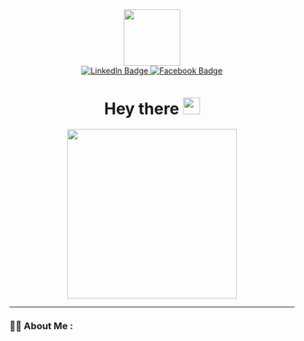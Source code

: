 <div id="header" align="center">
  <img src="https://media.giphy.com/media/QTfX9Ejfra3ZmNxh6B/giphy.gif" width="100"/>
</div>
<div id="badges" align="center">
  <a href="https://www.linkedin.com/in/sargis-torosyan-08ab11206/" target="_blank">
    <img src="https://img.shields.io/badge/LinkedIn-blue?logo=linkedin&logoColor=white&style=for-the-badge" alt="LinkedIn Badge"/>
  </a>
  <a href="https://www.facebook.com/sargis.torosyan.9" target="_blank">
    <img src="https://img.shields.io/badge/Facebook-blue?logo=facebook&logoColor=white&style=for-the-badge" alt="Facebook Badge"/>
  </a>

  <div>
    <img src="https://komarev.com/ghpvc/?username=saqo-developer82&style=flat-square&color=blue" alt=""/>
    <h1>Hey there    <img src="https://media.giphy.com/media/hvRJCLFzcasrR4ia7z/giphy.gif" width="30" /></h1>
  </div>
</div>

<div align="center">
  <img src="https://media.giphy.com/media/v1.Y2lkPTc5MGI3NjExYm9ienJ5OGRqeXc3dm5iMWFnZm9kaGJoNzVscTh6bXRxdjJjcWgzcyZlcD12MV9pbnRlcm5hbF9naWZfYnlfaWQmY3Q9Zw/dWesBcTLavkZuG35MI/giphy.gif" width="300" />
</div>

---

### :man_technologist: About Me :

